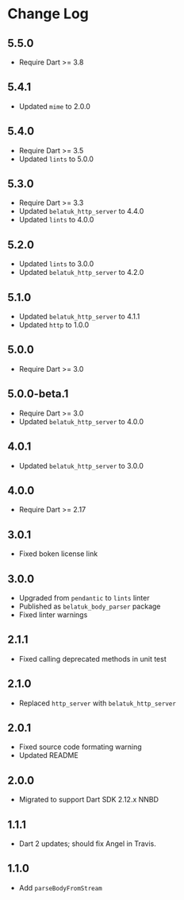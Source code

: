 # Change Log

## 5.5.0

* Require Dart >= 3.8

## 5.4.1

* Updated `mime` to 2.0.0

## 5.4.0

* Require Dart >= 3.5
* Updated `lints` to 5.0.0

## 5.3.0

* Require Dart >= 3.3
* Updated `belatuk_http_server` to 4.4.0
* Updated `lints` to 4.0.0

## 5.2.0

* Updated `lints` to 3.0.0
* Updated `belatuk_http_server` to 4.2.0

## 5.1.0

* Updated `belatuk_http_server` to 4.1.1
* Updated `http` to 1.0.0

## 5.0.0

* Require Dart >= 3.0

## 5.0.0-beta.1

* Require Dart >= 3.0
* Updated `belatuk_http_server` to 4.0.0

## 4.0.1

* Updated `belatuk_http_server` to 3.0.0

## 4.0.0

* Require Dart >= 2.17

## 3.0.1

* Fixed boken license link

## 3.0.0

* Upgraded from `pendantic` to `lints` linter
* Published as `belatuk_body_parser` package
* Fixed linter warnings

## 2.1.1

* Fixed calling deprecated methods in unit test

## 2.1.0

* Replaced `http_server` with `belatuk_http_server`

## 2.0.1

* Fixed source code formating warning
* Updated README

## 2.0.0

* Migrated to support Dart SDK 2.12.x NNBD

## 1.1.1

* Dart 2 updates; should fix Angel in Travis.

## 1.1.0

* Add `parseBodyFromStream`
